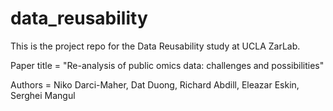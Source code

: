 # data_reusability

This is the project repo for the Data Reusability study at UCLA ZarLab.

Paper title = "Re-analysis of public omics data: challenges and possibilities"

Authors = Niko Darci-Maher, Dat Duong, Richard Abdill, Eleazar Eskin, Serghei Mangul
